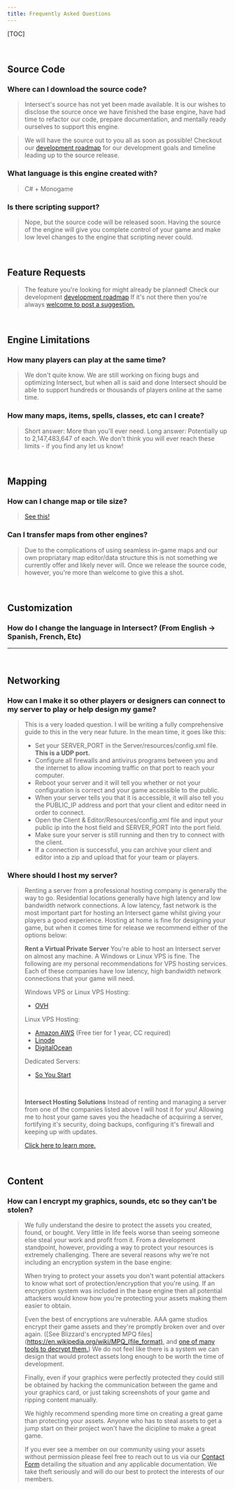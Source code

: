 ```yaml
---
title: Frequently Asked Questions
---
```

[TOC]

&nbsp;

Source Code
---------------------------
### Where can I download the source code?
> Intersect's source has not yet been made available. It is our wishes to disclose the source once we have finished the base engine, have had time to refactor our code, prepare documentation, and mentally ready ourselves to support this engine.

> We will have the source out to you all as soon as possible! Checkout our [development roadmap](https://www.ascensiongamedev.com/community/topic/691-intersect-development-road-map/?do=findComment&comment=12805) for our development goals and timeline leading up to the source release.

### What language is this engine created with?
> C# + Monogame

### Is there scripting support?
> Nope, but the source code will be released soon. Having the source of the engine will give you complete control of your game and make low level changes to the engine that scripting never could.

&nbsp;

Feature Requests
---------------------------
> The feature you're looking for might already be planned! Check our development [development roadmap](https://www.ascensiongamedev.com/community/topic/691-intersect-development-road-map/?do=findComment&comment=12805) If it's not there then you're always [welcome to post a suggestion.](http://www.ascensiongamedev.com/community/bug_tracker/intersect/)


&nbsp;

Engine Limitations
---------------------------
### How many players can play at the same time?
> We don't quite know. We are still working on fixing bugs and optimizing Intersect, but when all is said and done Intersect should be able to support hundreds or thousands of players online at the same time.


### How many maps, items, spells, classes, etc can I create?
> Short answer: More than you'll ever need.
Long answer: Potentially up to 2,147,483,647 of each. We don't think you will ever reach these limits - if you find any let us know!


&nbsp;

Mapping
---------------------------
### How can I change map or tile size?
> [See this!](https://www.ascensiongamedev.com/topic/666-faq-how-can-i-change-map-sizes/)

### Can I transfer maps from other engines?
> Due to the complications of using seamless in-game maps and our own propriatary map editor/data structure this is not something we currently offer and likely never will. Once we release the source code, however, you're more than welcome to give this a shot.


&nbsp;

Customization
---------------------------
### How do I change the language in Intersect? (From English -> Spanish, French, Etc)

------------


&nbsp;

Networking
---------------------------
### How can I make it so other players or designers can connect to my server to play or help design my game?
> This is a very loaded question. I will be writing a fully comprehensive guide to this in the very near future. In the mean time, it goes like this:
>- Set your SERVER_PORT in the Server/resources/config.xml file. **This is a UDP port.**
>- Configure all firewalls and antivirus programs between you and the internet to allow incoming traffic on that port to reach your computer.
>- Reboot your server and it will tell you whether or not your configuration is correct and your game accessible to the public.
>- When your server tells you that it is accessible, it will also tell you the PUBLIC_IP address and port that your client and editor need in order to connect.
>- Open the Client & Editor/Resources/config.xml file and input your public ip into the host field and SERVER_PORT into the port field.
>- Make sure your server is still running and then try to connect with the client.
>- If a connection is successful, you can archive your client and editor into a zip and upload that for your team or players.


### Where should I host my server?
> Renting a server from a professional hosting company is generally the way to go. Residential locations generally have high latency and low bandwidth network connections. A low latency, fast network is the most important part for hosting an Intersect game whilst giving your players a good experience. Hosting at home is fine for designing your game, but when it comes time for release we recommend either of the options below:
>
> **Rent a Virtual Private Server**
> You're able to host an Intersect server on almost any machine. A Windows or Linux VPS is fine. The following are my personal recommendations for VPS hosting services. Each of these companies have low latency, high bandwidth network connections that your game will need.
>
> Windows VPS or Linux VPS Hosting:
>- [OVH](https://www.ovh.com/us/dedicated-servers/hosting/)
>
> Linux VPS Hosting:
>- [Amazon AWS](https://aws.amazon.com/?nc2=h_lg) (Free tier for 1 year, CC required)
>- [Linode](https://www.linode.com/)
>- [DigitalOcean](https://www.digitalocean.com/)
>
> Dedicated Servers:
>- [So You Start](https://www.soyoustart.com/us/)
>
> &nbsp;
> &nbsp;
> &nbsp;
>
> **Intersect Hosting Solutions**
> Instead of renting and managing a server from one of the companies listed above I will host it for you! Allowing me to host your game saves you the headache of acquiring a server, fortifying it's security, doing backups, configuring it's firewall and keeping up with updates.
>
> [Click here to learn more.](https://www.ascensiongamedev.com/topic/2352-intersect-hosting-solutions-na-eu-servers-available/?page=1)

&nbsp;

Content
---------------------------
### How can I encrypt my graphics, sounds, etc so they can't be stolen?
> We fully understand the desire to protect the assets you created, found, or bought. Very little in life feels worse than seeing someone else steal your work and profit from it. From a development standpoint, however, providing a way to protect your resources is extremely challenging. There are several reasons why we're not including an encryption system in the base engine:
>
> When trying to protect your assets you don't want potential attackers to know what sort of protection/encryption that you're using. If an encryption system was included in the base engine then all potential attackers would know how you're protecting your assets making them easier to obtain.
>
> Even the best of encryptions are vulnerable. AAA game studios encrypt their game assets and they're promptly broken over and over again. ([See Blizzard's encrypted MPQ files](https://en.wikipedia.org/wiki/MPQ_(file_format), and [one of many tools to decrypt them.](https://github.com/icza/mpq)) We do not feel like there is a system we can design that would protect assets long enough to be worth the time of development.
>
> Finally, even if your graphics were perfectly protected they could still be obtained by hacking the communication between the game and your graphics card, or just taking screenshots of your game and ripping content manually.
>
> We highly recommend spending more time on creating a great game than protecting your assets. Anyone who has to steal assets to get a jump start on their project won't have the dicipline to make a great game.
>
> If you ever see a member on our community using your assets without permission please feel free to reach out to us via our [Contact Form](https://www.ascensiongamedev.com/contact/) detailing the situation and any applicable documentation. We take theft seriously and will do our best to protect the interests of our members.